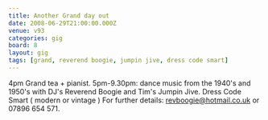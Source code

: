 ```yaml
---
title: Another Grand day out
date: 2008-06-29T21:00:00.000Z
venue: v93
categories: gig
board: 8
layout: gig
tags: [grand, reverend boogie, jumpin jive, dress code smart]
---
```

4pm Grand tea +  pianist.
5pm-9.30pm: dance music from the 1940's and 1950's with DJ's Reverend Boogie and Tim's Jumpin Jive.
Dress Code Smart ( modern or vintage )
For further details: revboogie@hotmail.co.uk or 07896 654 571.